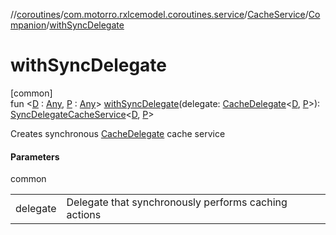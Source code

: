 //[coroutines](../../../../index.md)/[com.motorro.rxlcemodel.coroutines.service](../../index.md)/[CacheService](../index.md)/[Companion](index.md)/[withSyncDelegate](with-sync-delegate.md)

# withSyncDelegate

[common]\
fun &lt;[D](with-sync-delegate.md) : [Any](https://kotlinlang.org/api/latest/jvm/stdlib/kotlin/-any/index.html), [P](with-sync-delegate.md) : [Any](https://kotlinlang.org/api/latest/jvm/stdlib/kotlin/-any/index.html)&gt; [withSyncDelegate](with-sync-delegate.md)(delegate: [CacheDelegate](../../../../../cache/cache/com.motorro.rxlcemodel.cache/-cache-delegate/index.md)&lt;[D](with-sync-delegate.md), [P](with-sync-delegate.md)&gt;): [SyncDelegateCacheService](../../-sync-delegate-cache-service/index.md)&lt;[D](with-sync-delegate.md), [P](with-sync-delegate.md)&gt;

Creates synchronous [CacheDelegate](../../../../../cache/cache/com.motorro.rxlcemodel.cache/-cache-delegate/index.md) cache service

#### Parameters

common

| | |
|---|---|
| delegate | Delegate that synchronously performs caching actions |
